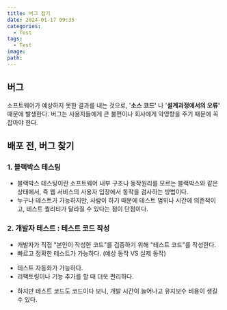 ```yaml
---
title: 버그 잡기
date: 2024-01-17 09:35
categories:
  - Test
tags:
  - Test
image: 
path:
---
```


## 버그
소프트웨어가 예상하지 못한 결과를 내는 것으로,  '**소스 코드'** 나 '**설계과정에서의 오류'** 때문에 발생한다.
버그는 사용자들에게 큰 불편이나 회사에게 악영향을 주기 때문에 꼭 잡아야 한다.

## 배포 전, 버그 찾기
### 1. 블랙박스 테스팅
+ 블랙박스 테스팅이란 소프트웨어 내부 구조나 동작원리를 모르는 블랙박스와 같은 상태에서, 즉 웹 서비스의 사용자 입장에서 동작을 검사하는 방법이다.
+ 누구나 테스트가 가능하지만, 사람이 하기 때문에 테스트 범위나 시간에 의존적이고, 테스트 퀄리티가 달라질 수 있다는 점이 단점이다.

### 2. 개발자 테스트 : 테스트 코드 작성
+ 개발자가 직접 "본인이 작성한 코드"를 검증하기 위해 "테스트 코드"를 작성한다.
+ 빠르고 정확한 테스트가 가능하다. (예상 동작 VS 실제 동작)
- 테스트 자동화가 가능하다.
- 리팩토링이나 기능 추가를 할 때 더욱 편리하다.
+ 하지만 테스트 코드도 코드이다 보니, 개발 시간이 늘어나고 유지보수 비용이 생길 수 있다.